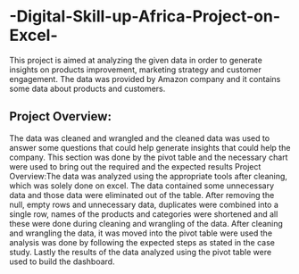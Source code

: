 # -Digital-Skill-up-Africa-Project-on-Excel-
 This project is aimed at analyzing the given data in order to generate insights on products improvement, marketing strategy and customer engagement. The data was provided by Amazon company and it contains some data about products and customers.
## Project Overview:
The data was cleaned and wrangled and the cleaned data was used to answer some questions that could help generate insights that could help the company. This section was done by the pivot table and the necessary chart were used to bring out the required and the expected results
Project Overview:The data  was analyzed using the appropriate tools after cleaning, which was solely done on excel.
The data contained some unnecessary data  and those data were eliminated out of the table.
After removing the null, empty rows and unnecessary data, duplicates were combined into a single row, names of the products and categories were shortened and all these were done during cleaning and wrangling of the data.
After cleaning and wrangling the data, it was moved into the pivot table were used the analysis was done by following the expected steps as stated in the case study.
Lastly the results of the data analyzed using the pivot table were used to build the dashboard.
